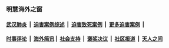 
### 明慧海外之窗

####  [武汉肺炎](indexes/365.md?t=03060400) &nbsp;|&nbsp;  [迫害案例综述](indexes/328.md?t=03060400) &nbsp;|&nbsp; [迫害致死案例](indexes/277.md?t=03060400)  &nbsp;|&nbsp; [更多迫害案例](indexes/81.md?t=03060400)  &nbsp;|&nbsp; 
####  [时事评论](indexes/19.md?t=03060400) &nbsp;|&nbsp; [海外简讯](indexes/245.md?t=03060400)&nbsp;|&nbsp;  [社会支持](indexes/140.md?t=03060400) &nbsp;|&nbsp; [褒奖决议](indexes/282.md?t=03060400) &nbsp;|&nbsp; [社区报道](indexes/91.md?t=03060400)  &nbsp;|&nbsp; [天人之间](indexes/78.md?t=03060400) 

